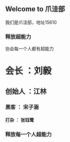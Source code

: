 ## Welcome to 爪洼部

我们是爪洼部，地址15610

### 释放超能力
协会每一个人都有超能力
# 会长 ：刘毅
## 创始人 ：江林
### 黑客 ： 宋子涵
#### 打杂 ： 张钰鹭

### 释放每一个人超能力
